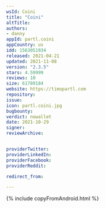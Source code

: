 ```yaml
---
wsId: Coini
title: "Coini"
altTitle: 
authors:
- danny
appId: partl.coini
appCountry: us
idd: 1563051934
released: 2021-04-21
updated: 2021-11-08
version: "2.3.5"
stars: 4.59999
reviews: 10
size: 61789184
website: https://timopartl.com
repository: 
issue: 
icon: partl.coini.jpg
bugbounty: 
verdict: nowallet
date: 2021-10-29
signer: 
reviewArchive:


providerTwitter: 
providerLinkedIn: 
providerFacebook: 
providerReddit: 

redirect_from:

---
```


{% include copyFromAndroid.html %}
